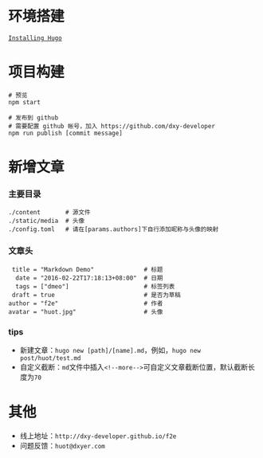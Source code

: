 # 环境搭建

[`Installing Hugo`](https://gohugo.io/overview/installing)

# 项目构建

    # 预览
    npm start

    # 发布到 github
    # 需要配置 github 帐号，加入 https://github.com/dxy-developer
    npm run publish [commit message]

# 新增文章

### 主要目录

    ./content       # 源文件
    ./static/media  # 头像
    ./config.toml   # 请在[params.authors]下自行添加昵称与头像的映射

### 文章头

     title = "Markdown Demo"              # 标题
      date = "2016-02-22T17:18:13+08:00"  # 日期
      tags = ["dmeo"]                     # 标签列表
     draft = true                         # 是否为草稿
    author = "f2e"                        # 作者
    avatar = "huot.jpg"                   # 头像

### tips
- 新建文章：`hugo new [path]/[name].md`，例如，`hugo new post/huot/test.md`
- 自定义截断：`md`文件中插入`<!--more-->`可自定义文章截断位置，默认截断长度为`70`

# 其他
- 线上地址：`http://dxy-developer.github.io/f2e`
- 问题反馈：`huot@dxyer.com`
